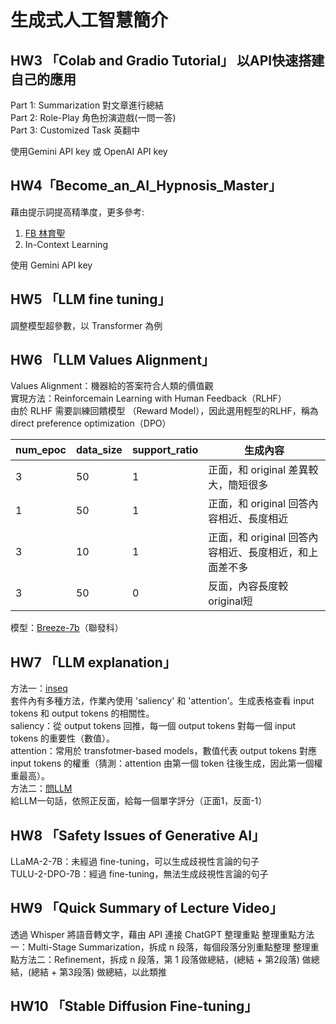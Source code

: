 # 生成式人工智慧簡介

## HW3 「Colab and Gradio Tutorial」 以API快速搭建自己的應用 
Part 1: Summarization 對文章進行總結  
Part 2: Role-Play 角色扮演遊戲(一問一答)    
Part 3: Customized Task 英翻中  

使用Gemini API key 或 OpenAI API key  

## HW4「Become_an_AI_Hypnosis_Master」
藉由提示詞提高精準度，更多參考:
1. [FB 林育聖](https://www.facebook.com/moinwawa/posts/pfbid0VBRrBKjvF2eP2ED3jWNTCpfK227uKC1uD3ZHMN5JpuY3bYdkeVMnM2hNh8ywagvWl)
2. In-Context Learning  

使用 Gemini API key

## HW5 「LLM fine tuning」
調整模型超參數，以 Transformer 為例

## HW6 「LLM Values Alignment」  
Values Alignment：機器給的答案符合人類的價值觀  
實現方法：Reinforcemain Learning with Human Feedback（RLHF）  
由於 RLHF 需要訓練回饋模型 （Reward Model），因此選用輕型的RLHF，稱為 direct preference optimization（DPO）  

| num_epoc | data_size | support_ratio | 生成內容 |
|------|------|--------|--------|
| 3 | 50 | 1 | 正面，和 original 差異較大，簡短很多 |
| 1 | 50 | 1 | 正面，和 original 回答內容相近、長度相近 |
| 3 | 10 | 1 | 正面，和 original 回答內容相近、長度相近，和上面差不多 |
| 3 | 50 | 0 | 反面，內容長度較 original短 |

模型：[Breeze-7b](https://www.mediatek.tw/blog/mediatek-research-breeze-7b)（聯發科）

## HW7 「LLM explanation」  
方法一：[inseq](https://github.com/inseq-team/inseq/)  
套件內有多種方法，作業內使用 'saliency' 和 'attention'。生成表格查看 input tokens 和 output tokens 的相關性。  
saliency：從 output tokens 回推，每一個 output tokens 對每一個 input tokens 的重要性（數值）。  
attention：常用於 transfotmer-based models，數值代表 output tokens 對應 input tokens 的權重（猜測：attention 由第一個 token 往後生成，因此第一個權重最高）。  
方法二：[問LLM](https://arxiv.org/pdf/2310.11207)  
給LLM一句話，依照正反面，給每一個單字評分（正面1，反面-1）  

## HW8 「Safety Issues of Generative AI」  
LLaMA-2-7B：未經過 fine-tuning，可以生成歧視性言論的句子  
TULU-2-DPO-7B：經過 fine-tuning，無法生成歧視性言論的句子  

## HW9 「Quick Summary of Lecture Video」
透過 Whisper 將語音轉文字，藉由 API 連接 ChatGPT 整理重點
整理重點方法一：Multi-Stage Summarization，拆成 n 段落，每個段落分別重點整理
整理重點方法二：Refinement，拆成 n 段落，第 1 段落做總結，(總結 + 第2段落) 做總結，(總結 + 第3段落) 做總結，以此類推

## HW10 「Stable Diffusion Fine-tuning」









